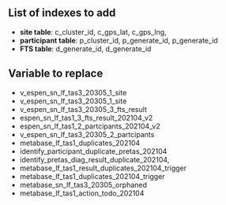 ## List of indexes to add

- **site table**: c_cluster_id, c_gps_lat, c_gps_lng,
- **participant table**: p_cluster_id, p_generate_id, p_generate_id
- **FTS table**: d_generate_id, d_generate_id

## Variable to replace

- v_espen_sn_lf_tas3_20305_1_site
- v_espen_sn_lf_tas3_20305_1_site
- v_espen_sn_lf_tas3_20305_3_fts_result
- espen_sn_lf_tas1_3_fts_result_202104_v2
- espen_sn_lf_tas1_2_partcipants_202104_v2
- v_espen_sn_lf_tas3_20305_2_partcipants
- metabase_lf_tas1_duplicates_202104
- identify_participant_duplicate_pretas_202104
- identify_pretas_diag_result_duplicate_202104,
- metabase_lf_tas1_result_duplicates_202104_trigger
- metabase_lf_tas1_duplicates_202104_trigger
- metabase_sn_lf_tas3_20305_orphaned
- metabase_lf_tas1_action_todo_202104
